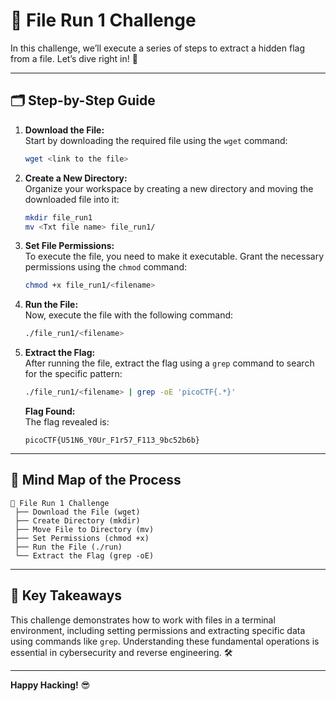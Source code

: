 # **🚀 File Run 1 Challenge**

In this challenge, we’ll execute a series of steps to extract a hidden flag from a file. Let’s dive right in! 🎯

---

## **🗂️ Step-by-Step Guide**

1. **Download the File:**  
   Start by downloading the required file using the `wget` command:  
   ```bash
   wget <link to the file>
   ```

2. **Create a New Directory:**  
   Organize your workspace by creating a new directory and moving the downloaded file into it:  
   ```bash
   mkdir file_run1
   mv <Txt file name> file_run1/
   ```

3. **Set File Permissions:**  
   To execute the file, you need to make it executable. Grant the necessary permissions using the `chmod` command:  
   ```bash
   chmod +x file_run1/<filename>
   ```

4. **Run the File:**  
   Now, execute the file with the following command:  
   ```bash
   ./file_run1/<filename>
   ```

5. **Extract the Flag:**  
   After running the file, extract the flag using a `grep` command to search for the specific pattern:  
   ```bash
   ./file_run1/<filename> | grep -oE 'picoCTF{.*}'
   ```
   **Flag Found:**  
   The flag revealed is:  
   ```text
   picoCTF{U51N6_Y0Ur_F1r57_F113_9bc52b6b}
   ```

---

## **📝 Mind Map of the Process**

```text
📁 File Run 1 Challenge
 ├── Download the File (wget)
 ├── Create Directory (mkdir)
 ├── Move File to Directory (mv)
 ├── Set Permissions (chmod +x)
 ├── Run the File (./run)
 └── Extract the Flag (grep -oE)
```

---

## **🔑 Key Takeaways**

This challenge demonstrates how to work with files in a terminal environment, including setting permissions and extracting specific data using commands like `grep`. Understanding these fundamental operations is essential in cybersecurity and reverse engineering. 🛠️

---

**Happy Hacking!** 😎
```
